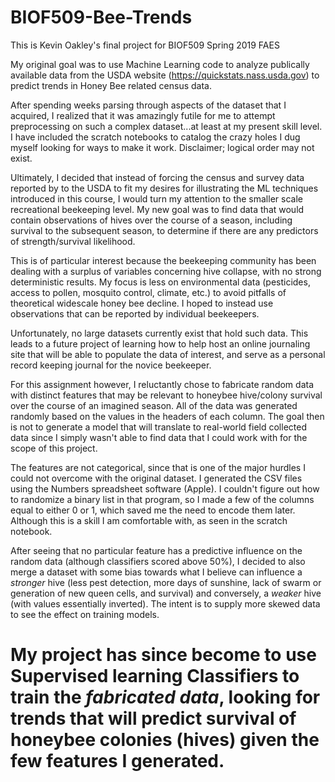 # BIOF509-Bee-Trends

This is Kevin Oakley's final project for BIOF509 Spring 2019 FAES

My original goal was to use Machine Learning code to analyze publically available data from the USDA website (https://quickstats.nass.usda.gov) to predict trends in Honey Bee related census data.


After spending weeks parsing through aspects of the dataset that I acquired, I realized that it was amazingly futile for me to attempt preprocessing on such a complex dataset...at least at my present skill level.  I have included the scratch notebooks to catalog the crazy holes I dug myself looking for ways to make it work.  Disclaimer; logical order may not exist.

Ultimately, I decided that instead of forcing the census and survey data reported by to the USDA to fit my desires for illustrating the ML techniques introduced in this course, I would turn my attention to the smaller scale recreational beekeeping level.  My new goal was to find data that would contain observations of hives over the course of a season, including survival to the subsequent season, to determine if there are any predictors of strength/survival likelihood.

This is of particular interest because the beekeeping community has been dealing with a surplus of variables concerning hive collapse, with no strong deterministic results.  My focus is less on environmental data (pesticides, access to pollen, mosquito control, climate, etc.) to avoid pitfalls of theoretical widescale honey bee decline.  I hoped to instead use observations that can be reported by individual beekeepers.

Unfortunately, no large datasets currently exist that hold such data.  This leads to a future project of learning how to help host an online journaling site that will be able to populate the data of interest, and serve as a personal record keeping journal for the novice beekeeper. 

For this assignment however, I reluctantly chose to fabricate random data with distinct features that may be relevant to honeybee hive/colony survival over the course of an imagined season. All of the data was generated randomly based on the values in the headers of each column.  The goal then is not to generate a model that will translate to real-world field collected data since I simply wasn't able to find data that I could work with for the scope of this project.   

The features are not categorical, since that is one of the major hurdles I could not overcome with the original dataset. I generated the CSV files using the Numbers spreadsheet software (Apple). I couldn't figure out how to randomize a binary list in that program, so I made a few of the columns equal to either 0 or 1, which saved me the need to encode them later.  Although this is a skill I am comfortable with, as seen in the scratch notebook.  

After seeing that no particular feature has a predictive influence on the random data (although classifiers scored above 50%), I decided to also merge a dataset with some bias towards what I believe can influence a *stronger* hive (less pest detection, more days of sunshine, lack of swarm or generation of new queen cells, and survival) and conversely, a *weaker* hive (with values essentially inverted).  The intent is to supply more skewed data to see the effect on training models.

# My project has since become to use Supervised learning Classifiers to train the *fabricated data*, looking for trends that will predict survival of honeybee colonies (hives) given the few features I generated.




